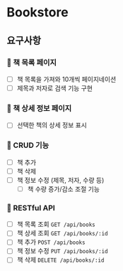 # Bookstore

## 요구사항

### 📄 책 목록 페이지

- [ ] 책 목록을 가져와 10개씩 페이지네이션
- [ ] 제목과 저자로 검색 기능 구현

### 📄 책 상세 정보 페이지

- [ ] 선택한 책의 상세 정보 표시

### 📄 CRUD 기능

- [ ] 책 추가
- [ ] 책 삭제
- [ ] 책 정보 수정 (제목, 저자, 수량 등)
  - [ ] 책 수량 증가/감소 조절 기능

### 📌 RESTful API

- [ ] 책 목록 조회 `GET /api/books`
- [ ] 책 상세 조회 `GET /api/books/:id`
- [ ] 책 추가 `POST /api/books`
- [ ] 책 정보 수정 `PUT /api/books/:id`
- [ ] 책 삭제 `DELETE /api/books/:id`
